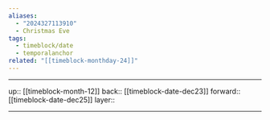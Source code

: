 ```yaml
---
aliases:
  - "2024327113910"
  - Christmas Eve
tags:
  - timeblock/date
  - temporalanchor
related: "[[timeblock-monthday-24]]"
---
```




***

up:: [[timeblock-month-12]]
back:: [[timeblock-date-dec23]]
forward:: [[timeblock-date-dec25]]
layer:: 

***

